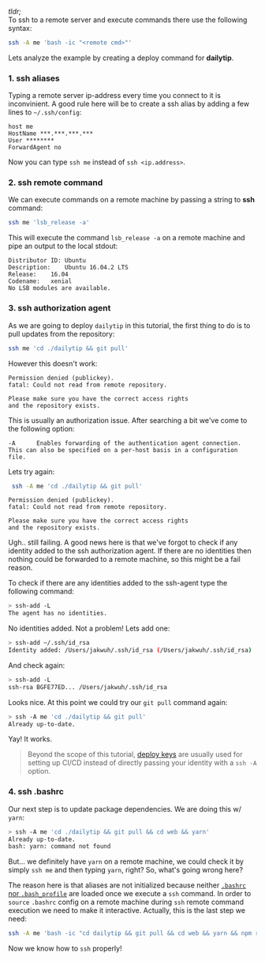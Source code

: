 *tldr;*  
To ssh to a remote server and execute commands there use the following syntax:

```bash
ssh -A me 'bash -ic "<remote cmd>"'
```

Lets analyze the example by creating a deploy command for **dailytip**.

### 1. ssh aliases

Typing a remote server ip-address every time you connect to it is inconvinient. A good rule here will be to create a ssh alias by adding a few lines to `~/.ssh/config`:

```
host me
HostName ***.***.***.***
User ********
ForwardAgent no
```

Now you can type `ssh me` instead of `ssh <ip.address>`.

### 2. ssh remote command

We can execute commands on a remote machine by passing a string to **ssh** command:

```bash
ssh me 'lsb_release -a'
```

This will execute the command `lsb_release -a` on a remote machine and pipe an output to the local stdout:

```
Distributor ID:	Ubuntu
Description:	Ubuntu 16.04.2 LTS
Release:	16.04
Codename:	xenial
No LSB modules are available.
```

### 3. ssh authorization agent

As we are going to deploy `dailytip` in this tutorial, the first thing to do is to pull updates from the repository:

```bash
ssh me 'cd ./dailytip && git pull'
```

However this doesn't work:

```
Permission denied (publickey).
fatal: Could not read from remote repository.

Please make sure you have the correct access rights
and the repository exists.
```

This is usually an authorization issue. After searching a bit we've come to the following option:

```
-A      Enables forwarding of the authentication agent connection.  This can also be specified on a per-host basis in a configuration file.
```

Lets try again:

```bash
 ssh -A me 'cd ./dailytip && git pull'
```

```
Permission denied (publickey).
fatal: Could not read from remote repository.

Please make sure you have the correct access rights
and the repository exists.
```

Ugh.. still failing. A good news here is that we've forgot to check if any identity added to the ssh authorization agent. If there are no identities then nothing could be forwarded to a remote machine, so this might be a fail reason.

To check if there are any identities added to the ssh-agent type the following command:


```bash
> ssh-add -L
The agent has no identities.
```

No identities added. Not a problem! Lets add one:

```bash
> ssh-add ~/.ssh/id_rsa
Identity added: /Users/jakwuh/.ssh/id_rsa (/Users/jakwuh/.ssh/id_rsa)
```

And check again:

```bash
> ssh-add -L
ssh-rsa BGFE77ED... /Users/jakwuh/.ssh/id_rsa
```

Looks nice. At this point we could try our `git pull` command again:

```bash
> ssh -A me 'cd ./dailytip && git pull'
Already up-to-date.
```

Yay! It works.

> Beyond the scope of this tutorial, [deploy keys](https://developer.github.com/v3/guides/managing-deploy-keys/) are usually used for setting up CI/CD instead of directly passing your identity with a `ssh -A` option.

### 4. ssh .bashrc

Our next step is to update package dependencies. We are doing this w/ `yarn`:

```bash
> ssh -A me 'cd ./dailytip && git pull && cd web && yarn'
Already up-to-date.
bash: yarn: command not found
```

But... we definitely have `yarn` on a remote machine, we could check it by simply `ssh me` and then typing `yarn`, right? So, what's going wrong here?

The reason here is that aliases are not initialized because neither [`.bashrc` nor `.bash_profile`](https://apple.stackexchange.com/a/51038) are loaded once we execute a `ssh` command. In order to `source` `.bashrc` config on a remote machine during `ssh` remote command execution we need to make it interactive. Actually, this is the last step we need:

```bash
ssh -A me 'bash -ic "cd dailytip && git pull && cd web && yarn && npm run webpack && pm2 restart dailytip"'
```

Now we know how to `ssh` properly!
